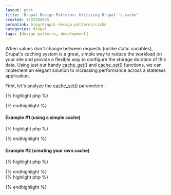 ```yaml
---
layout: post
title: 'Drupal Design Patterns: Utilizing Drupal''s cache'
created: 1297284955
permalink: blog/drupal-design-patterns/cache
categories: drupal
tags: [design patterns, development]
---
```

When values don't change between requests (unlike static variables), Drupal's caching system is a great, simple way to reduce the workload on your site and provide a flexible way to configure the storage duration of this data. Using just our handy [cache\_get()](http://api.drupal.org/api/drupal/includes--cache.inc/function/cache_get/7) and [cache\_set()](http://api.drupal.org/api/drupal/includes--cache.inc/function/cache_set/7) functions, we can implement an elegant solution to increasing performance across a stateless application.

First, let's analyze the [cache_set()](http://api.drupal.org/api/drupal/includes--cache.inc/function/cache_set/7) parameters -

{% highlight php %}
<?php
function cache_set($cid, $data, $bin = 'cache', $expire = CACHE_PERMANENT) {
  /* ... */
}
?>
{% endhighlight %}

#### Example #1 (using a simple cache) ####

{% highlight php %}
<?php
  $value = cache_get('cache_key');
  if (FALSE == $value) {
    // generate $value
    cache_set('cache_key', $value);
  }
?>
{% endhighlight %}

#### Example #2 (creating your own cache) ####

{% highlight php %}
<?php
  /* @file my_module.install */
  function my_module_schema() {
    $schema['cache_my_cache'] = drupal_get_schema_unprocessed('system', 'cache');
    $schema['cache_my_cache']['description'] = 'A cache table for my module.';
    return $schema;
  }
?>
{% endhighlight %}  
{% highlight php %}
<?php
  /* @file my_module.module */
  function my_module_flush_caches() {
    return array('cache_my_cache');
  }
?>
{% endhighlight %}
